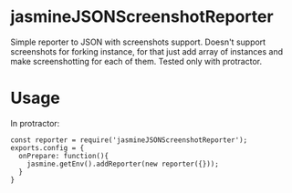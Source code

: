 # jasmineJSONScreenshotReporter
Simple reporter to JSON with screenshots support. 
Doesn't support screenshots for forking instance, for that just add array of instances and make screenshotting for each of them.
Tested only with protractor.

# Usage 
In protractor:

```
const reporter = require('jasmineJSONScreenshotReporter');
exports.config = {  
  onPrepare: function(){
    jasmine.getEnv().addReporter(new reporter({}));
  }
}
```
